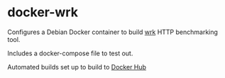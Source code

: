 # docker-wrk

Configures a Debian Docker container to build [wrk](https://github.com/wg/wrk) HTTP benchmarking tool.

Includes a docker-compose file to test out.

Automated builds set up to build to [Docker Hub](https://hub.docker.com)
